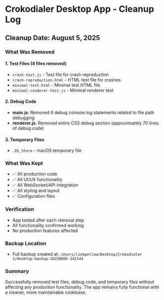 # Crokodialer Desktop App - Cleanup Log

## Cleanup Date: August 5, 2025

### What Was Removed

#### 1. Test Files (4 files removed)
- `crash-test.js` - Test file for crash reproduction
- `crash-reproduction.html` - HTML test file for crashes
- `minimal-test.html` - Minimal test HTML file
- `minimal-renderer-test.js` - Minimal renderer test

#### 2. Debug Code
- **main.js**: Removed 6 debug console.log statements related to file path debugging
- **renderer.js**: Removed entire CSS debug section (approximately 70 lines of debug code)

#### 3. Temporary Files
- `.DS_Store` - macOS temporary file

### What Was Kept
- ✅ All production code
- ✅ All UI/UX functionality
- ✅ All WebSocket/API integration
- ✅ All styling and layout
- ✅ Configuration files

### Verification
- App tested after each removal step
- All functionality confirmed working
- No production features affected

### Backup Location
- Full backup created at: `/Users/linkpellow/Desktop/Crokodialer 1/desktop-backup-20250805-142144`

### Summary
Successfully removed test files, debug code, and temporary files without affecting any production functionality. The app remains fully functional with a cleaner, more maintainable codebase.